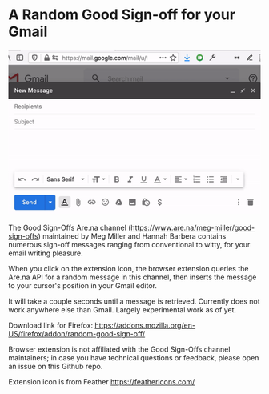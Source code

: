 # A Random Good Sign-off for your Gmail

![screen recording of a gmail editor interface. the subject reads "hey"; the content reads "have a wonderful day." the mouse cursor clicks on a pen-shaped icon, and a sign-off message that reads "mango slices and lakes to lounge in" appears. the sign-off message links to the original Are.na url](demo.gif)

The Good Sign-Offs Are.na channel (https://www.are.na/meg-miller/good-sign-offs) maintained by Meg Miller and Hannah Barbera contains numerous sign-off messages ranging from conventional to witty, for your email writing pleasure.

When you click on the extension icon, the browser extension queries the Are.na API for a random message in this channel, then inserts the message to your cursor's position in your Gmail editor.

It will take a couple seconds until a message is retrieved. Currently does not work anywhere else than Gmail. Largely experimental work as of yet.

Download link for Firefox: https://addons.mozilla.org/en-US/firefox/addon/random-good-sign-off/

Browser extension is not affiliated with the Good Sign-Offs channel maintainers; in case you have technical questions or feedback, please open an issue on this Github repo.

Extension icon is from Feather https://feathericons.com/
